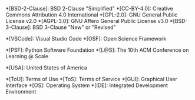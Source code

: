 <!-- Licenses -->
*[BSD-2-Clause]: BSD 2-Clause "Simplified"
*[CC-BY-4.0]: Creative Commons Attribution 4.0 International
*[GPL-2.0]: GNU General Public License v2.0
*[AGPL-3.0]: GNU Affero General Public License v3.0
*[BSD-3-Clause]: BSD 3-Clause "New" or "Revised"

<!-- Software -->
*[VSCode]: Visual Studio Code
*[OSF]: Open Science Framework

<!-- Organizations -->
*[PSF]: Python Software Foundation
*[L@S]: The 10th ACM Conference on Learning @ Scale

<!-- Locations -->
*[USA]: United States of America

<!-- General -->
*[ToU]: Terms of Use
*[ToS]: Terms of Service
*[GUI]: Graphical User Interface
*[OS]: Operating System
*[IDE]: Integrated Development Environment
